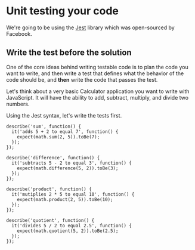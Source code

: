 # Unit testing your code

We're going to be using the [Jest](https://facebook.github.io/jest/) library which was open-sourced by Facebook.

## Write the test before the solution

One of the core ideas behind writing testable code is to plan the code you want to write, and then write a test that defines what the behavior of the code should be, and **then** write the code that passes the test.

Let's think about a very basic Calculator application you want to write with JavaScript. It will have the ability to add, subtract, multiply, and divide two numbers.

Using the Jest syntax, let's write the tests first.

```
describe('sum', function() {
  it('adds 5 + 2 to equal 7', function() {
    expect(math.sum(2, 5)).toBe(7);
  });
});

describe('difference', function() {
  it('subtracts 5 - 2 to equal 3', function() {
    expect(math.difference(5, 2)).toBe(3);
  });
});

describe('product', function() {
  it('mutiplies 2 * 5 to equal 10', function() {
    expect(math.product(2, 5)).toBe(10);
  });
});

describe('quotient', function() {
  it('divides 5 / 2 to equal 2.5', function() {
    expect(math.quotient(5, 2)).toBe(2.5);
  });
});

```
